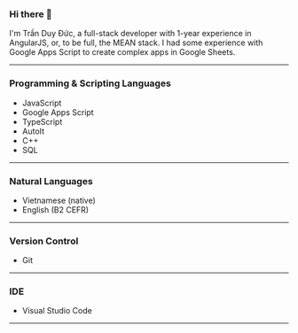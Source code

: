 ### Hi there 👋

<!--
**tduyduc/tduyduc** is a ✨ _special_ ✨ repository because its `README.md` (this file) appears on your GitHub profile.

Here are some ideas to get you started:

- 🔭 I’m currently working on ...
- 🌱 I’m currently learning ...
- 👯 I’m looking to collaborate on ...
- 🤔 I’m looking for help with ...
- 💬 Ask me about ...
- 📫 How to reach me: ...
- 😄 Pronouns: ...
- ⚡ Fun fact: ...
-->

I'm Trần Duy Đức, a full-stack developer with 1-year experience in AngularJS, or, to be full, the MEAN stack. I had some experience with Google Apps Script to create complex apps in Google Sheets.

---

### Programming & Scripting Languages

* JavaScript
* Google Apps Script
* TypeScript
* AutoIt
* C++
* SQL

---

### Natural Languages

* Vietnamese (native)
* English (B2 CEFR)

---

### Version Control

* Git

---

### IDE

* Visual Studio Code

---

